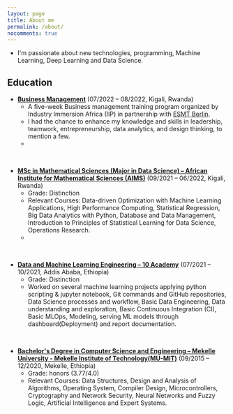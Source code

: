 ```yaml
---
layout: page
title: About me
permalink: /about/
nocomments: true
---
```

 
<!--  * I am capable in python programming,  machine learning software tools like TensorFlow, PyTorch and mlflow, data mining, cleaning, analysis, visualization,  interpretation of large datasets and develop models.
 <br> -->
* I'm passionate about new technologies, programming, Machine Learning, Deep Learning and Data Science.<br>

## Education 
* [__Business Management__](https://aims.ac.rw/) (07/2022 – 08/2022, Kigali, Rwanda)
    * A five-week Business management training program organized by Industry Immersion Africa (IIP) in partnership with [ESMT Berlin](https://esmt.berlin/).
    * I had the chance to enhance my knowledge and skills in leadership, teamwork, entrepreneurship, data analytics, and design thinking, to mention a few.
    * 
<br>

* [__MSc in Mathematical Sciences (Major in Data Science) – African Institute for Mathematical Sciences (AIMS)__](https://aims.ac.rw/) (09/2021 – 06/2022, Kigali, Rwanda)
    * Grade: Distinction
    * Relevant Courses: Data-driven Optimization with Machine Learning Applications, High Performance Computing, Statistical Regression, Big Data          Analytics with Python, Database and Data Management, Introduction to Principles of Statistical Learning for Data Science, Operations Research.
    * 
<br>

* [__Data and Machine Learning Engineering – 10 Academy__](https://www.10academy.org/) (07/2021 – 10/2021, Addis Ababa, Ethiopia)
    * Grade: Distinction
    * Worked on several machine learning projects applying python scripting & jupyter notebook, Git commands and GitHub repositories, Data
      Science processes and workflow, Basic Data Engineering, Data understanding and exploration, Basic Continuous Integration (CI), Basic MLOps,
      Modeling, serving ML models through dashboard(Deployment) and report documentation.
      
 <br>
 
 * [__Bachelor's Degree in Computer Science and Engineering – Mekelle University - Mekelle Institute of Technology(MU-MIT)__](http://www.mu.edu.et/) (09/2015 – 12/2020, Mekelle, Ethiopia)
     * Grade: honors (3.77/4.0)
     * Relevant Courses: Data Structures, Design and Analysis of Algorithms, Operating System, Compiler Design, Microcontrollers, Cryptography and Network Security, Neural Networks and Fuzzy Logic, Artificial Intelligence and Expert Systems.
